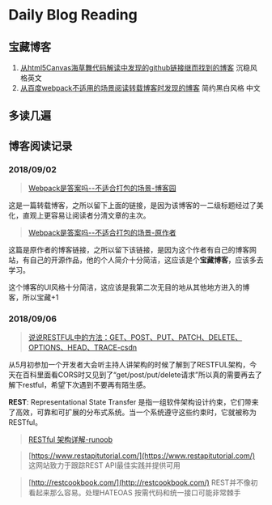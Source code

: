 # Daily Blog Reading

## 宝藏博客

1. [从html5Canvas海草舞代码解读中发现的github链接继而找到的博客](https://rosszurowski.com/)   沉稳风格英文
2. [从百度webpack不适用的场景阅读转载博客时发现的博客](http://refined-x.com/)  简约黑白风格 中文

## 多读几遍

## 博客阅读记录

### 2018/09/02

> [Webpack是答案吗--不适合打包的场景-博客园](https://www.cnblogs.com/videring/articles/7096524.html)

这是一篇转载博客，之所以留下上面的链接，是因为该博客的一二级标题经过了美化，直观上更容易让阅读者分清文章的主次。

> [Webpack是答案吗--不适合打包的场景-原作者](http://refined-x.com/2017/06/16/Webpack%E6%98%AF%E7%AD%94%E6%A1%88%E5%90%97/)

这篇是原作者的博客链接，之所以留下该链接，是因为这个作者有自己的博客网站，有自己的开源作品，他的个人简介十分简洁，这应该是个**宝藏博客**，应该多去学习。

这个博客的UI风格十分简洁，这应该是我第二次无目的地从其他地方进入的博客，所以宝藏+1

### 2018/09/06

> [说说RESTFUL中的方法：GET、POST、PUT、PATCH、DELETE、OPTIONS、HEAD、TRACE-csdn](https://blog.csdn.net/mingjia1987/article/details/79651241)

  从5月初参加一个开发者大会听主持人讲架构的时候了解到了RESTFUL架构，今天在百科里面看CORS时又见到了“get/post/put/delete请求”所以真的需要再去了解下restful，希望下次遇到不要再有陌生感。
  
  **REST**: Representational State Transfer 是指一组软件架构设计约束，它们带来了高效，可靠和可扩展的分布式系统。当一个系统遵守这些约束时，它就被称为RESTful。
  
  > [RESTful 架构详解-runoob](https://www.runoob.com/w3cnote/restful-architecture.html)  

  > [https://www.restapitutorial.com/](https://www.restapitutorial.com/) 这网站致力于跟踪REST API最佳实践并提供可用
  
  > [http://restcookbook.com/](http://restcookbook.com/) REST并不像初看起来那么容易。处理HATEOAS 按需代码和统一接口可能非常棘手
  
